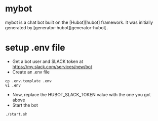 # mybot

mybot is a chat bot built on the [Hubot][hubot] framework. It was
initially generated by [generator-hubot][generator-hubot].


# setup .env file

- Get a bot user and SLACK token at https://my.slack.com/services/new/bot
- Create an .env file

```
cp .env.template .env
vi .env
```
- Now, replace the HUBOT_SLACK_TOKEN value with the one you got above
- Start the bot
```
./start.sh
```

